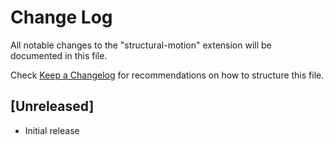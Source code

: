 # Change Log

All notable changes to the "structural-motion" extension will be documented in this file.

Check [Keep a Changelog](http://keepachangelog.com/) for recommendations on how to structure this file.

## [Unreleased]

-   Initial release

